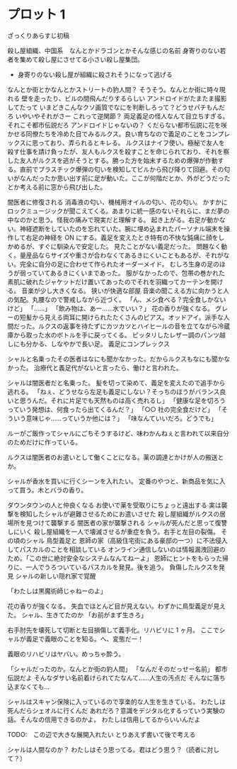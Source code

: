 # プロット 1

ざっくりあらすじ初稿

殺し屋組織、中国系　なんとかドラゴンとかそんな感じの名前
身寄りのない若者を集めて殺し屋にさせてる小さい殺し屋集団。

- 身寄りのない殺し屋が組織に殺されそうになって逃げる

なんとか街とかなんとかストリートの豹人間？
そうそう。なんとか街に時々現れる
壁を走ったり、ビルの間飛んだりするらしい
アンドロイドがたまたま撮影してたって
いまどきこんなクソ画質でなにを判断しろって？どうせパチもんだろ
いやいやそれがさー
これって逆関節？
両足義足の怪人なんて目立ちすぎる。それこそ都市伝説だろ
アンドロイドじゃないの？
くだらない都市伝説に花を咲かせる同僚たちを冷めた目でみるルクス。良い育ちなので義足のことをコンプレックスに思っており、弄られるとキレる。
ルクスはナイフ使い。極秘で友人を殺す仕事を請け負ったが、友人もルクスを殺すことを命じられており、それを察した友人がルクスを逃がそうとする。勝った方を始末するための爆弾が作動する。直前でプラスチック爆弾の匂いを検知してビルから飛び降りて回避。その匂いがなんだったか思い出す前に足が動いた。ここが何階だとか、外がどうだったとか考える前に窓から飛び出した。

闇医者に修復される
消毒液の匂い、機械用オイルの匂い、花の匂い。
かすかにロックミュージックが聞こえてくる。あまりに統一感のないそれらに、まだ夢の中なのかと思う。怪我の痛みで現実だと理解する。
起き上がる。右足が動かない。神経遮断をしていたのを忘れていた。腕に埋め込まれたパーソナル端末を操作して右足の神経を ON にする。義足を変えたとき特有の不快な鈍痛に顔をしかめるが、すぐに馴染んで安定した。
見たことがない義足だった。
問題なく動く。量産品ならサイズや重さが合わなくてあるきにくいこともあるが、それがない。完全に自分の足に合わせて作られたオーダーメイド。
むしろ生身の足のほうが弱っていてあるきにくいまであった。
服がなかったので、包帯の巻かれた素肌に破れたジャケットだけ置いてあったのでそれを羽織ってカーテンを開ける。
音楽が少し大きくなる。
狭いが快適な部屋
音楽の聞こえる方に向かうと人の気配。丸腰なので警戒しながら近づく。
「ん、メシ食べる？完全食しかないけど」
「……」
「飲み物は、あー……水でいい？」
花の香りが強くなる。
グレーの短髪から見える両耳に開けられたたくさんのピアス。オッドアイ。派手な人間だった。ルクスの返事を待たずにカツカツとハイヒールの音を立てながら冷蔵庫から取った水のボトルを手に戻ってくる。
ピッタリしたレザー調のパンツ越しにも分かる、しなやかで長い足。
義足にコンプレックス

シャルと名乗ったその医者はなにも聞かなかった。だからルクスもなにも聞かなかった。
治療代と義足代がないと言ったら、働けと言われた。

シャルは闇医者だと名乗った。
髪を切って染めて、義足を変えたので追手から逃れる。
「ねぇ、どうせなら左足も義足にしない？そっちのほうがバランス良いと思うんだ。それに片足でも天然ものは高く売れるし」
「健康な足を切ろうっていう発想は、何食ったら出てくるんだ？」
「○○ 社の完全食だけど」
「そういう意味じゃ……っていうか他には？」
「味なんていいだろ。どうでも」

ルーがご飯作ってシャルにごちそうするけど、味わかんねぇと言われて以来自分のためだけに作っている。

ルクスは闇医者のお遣いとして働くことになる。薬の調達とかけが人の搬送とか。

シャルが香水を買いに行くシーンを入れたい。
定番のやつと、新商品を気に入って買う。木とバラの香り。

ダウンタウンの人と仲良くなる
お使いで薬を受取りにちょっと遠出する
実は襲撃を検知したシャルが避難させるためにお遣いさせた
殺し屋組織がルクスの居場所を見つけて襲撃する
闇医者の家が襲撃される
シャルが死んだと思って復讐しにいく
殺し屋組織を一人で壊滅させるが重症を負う。右手と左目の裂傷。
その頃のシャル
鳥型義足と
恩師の家（高級住宅街にある豪邸の一つ）に不法侵入してパスカルのことを相談している
オンライン通信しないのは情報漏洩回避のため。「この世に絶対安全なシステムなんてねーよ」
恩師にヒントをもらった帰りに、一人でうろついているパスカルを発見。後を追う。
負傷したルクスを発見
シャルの新しい隠れ家で覚醒

「わたしは黒魔術師じゃねーのよ」

花の香りが強くなる。
失血でほとんど目が見えない。わずかに鳥型義足が見えた。
シャル、生きてたのか
「お前がまず生きろ」

右手肘先を壊死して切断と左目損傷して義手化。リハビリに 1 ヶ月。
ここでシャルが義足で義眼のことを知る。へ、変態だー！

義眼のリハビリはヤバい。めっちゃ酔う。

「シャルだったのか。なんとか街の豹人間」
「なんだそのだっせー名前」
都市伝説だよ
そんなダサい名前着けられてたなんて……人生の汚点だ
そんなに落ち込まなくても…

シャルはスキャン保険に入っているので享楽的な人生を生きている。
わたしは死んだらシェオルに行くんだ
あれだろ？意識をデジタル化するっていう実験の話。そんなの信用できるのかよ。
わたしは信用してるからいいんだよ

TODO:　この辺で大きな展開入れたい
とりあえず書いて後で考える

シャルは人間なのか？
わたしはそう思ってる。君はどう思う？（読者に対して？）
